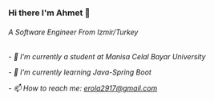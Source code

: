 ### Hi there I'm Ahmet 👋
###### A Software Engineer From Izmir/Turkey
*- 🔭 I’m currently a student  at Manisa Celal Bayar University*

*- 🌱 I’m currently learning Java-Spring Boot*

*- 📫 How to reach me: erola2917@gmail.com*

<!--
**ahmetcerol/ahmetcerol** is a ✨ _special_ ✨ repository because its `README.md` (this file) appears on your GitHub profile.

Here are some ideas to get you started:



- 👯 I’m looking to collaborate on ...
- 🤔 I’m looking for help with ...
- 💬 Ask me about ...
- 📫 How to reach me: ...
- 😄 Pronouns: ...
- ⚡ Fun fact: ...
-->
